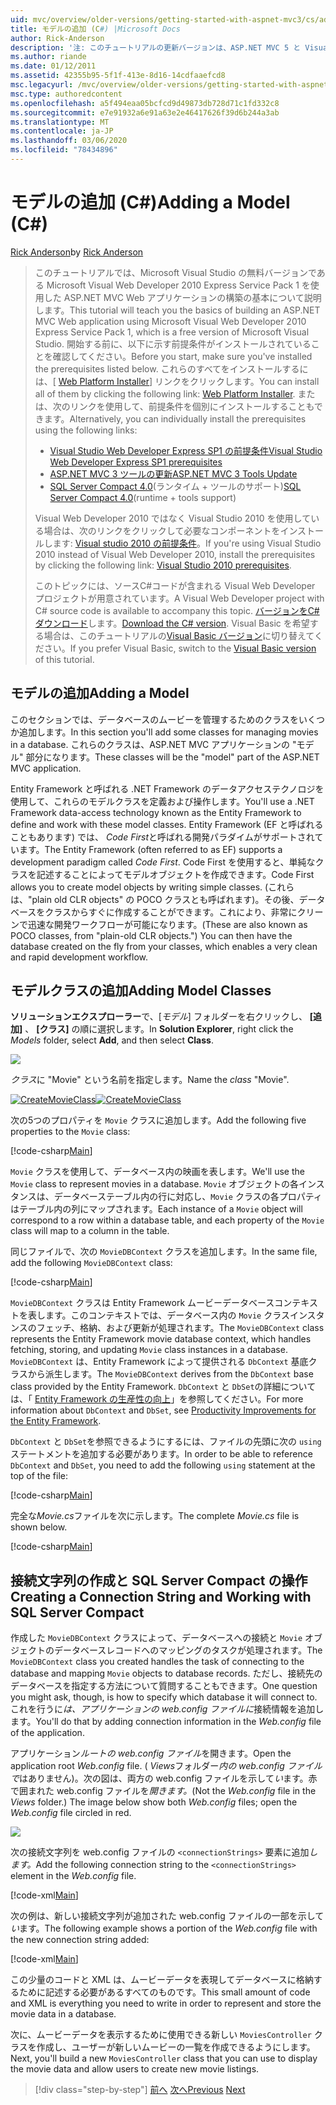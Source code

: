 ```yaml
---
uid: mvc/overview/older-versions/getting-started-with-aspnet-mvc3/cs/adding-a-model
title: モデルの追加 (C#) |Microsoft Docs
author: Rick-Anderson
description: '注: このチュートリアルの更新バージョンは、ASP.NET MVC 5 と Visual Studio 2013 を使用するこちらで入手できます。 より安全で、より簡単にフォローとデモができます...'
ms.author: riande
ms.date: 01/12/2011
ms.assetid: 42355b95-5f1f-413e-8d16-14cdfaaefcd8
msc.legacyurl: /mvc/overview/older-versions/getting-started-with-aspnet-mvc3/cs/adding-a-model
msc.type: authoredcontent
ms.openlocfilehash: a5f494eaa05bcfcd9d49873db728d71c1fd332c8
ms.sourcegitcommit: e7e91932a6e91a63e2e46417626f39d6b244a3ab
ms.translationtype: MT
ms.contentlocale: ja-JP
ms.lasthandoff: 03/06/2020
ms.locfileid: "78434896"
---
```

# <a name="adding-a-model-c"></a><span data-ttu-id="e2b4d-104">モデルの追加 (C#)</span><span class="sxs-lookup"><span data-stu-id="e2b4d-104">Adding a Model (C#)</span></span>

<span data-ttu-id="e2b4d-105">[Rick Anderson](https://twitter.com/RickAndMSFT)</span><span class="sxs-lookup"><span data-stu-id="e2b4d-105">by [Rick Anderson](https://twitter.com/RickAndMSFT)</span></span>

> <span data-ttu-id="e2b4d-106">このチュートリアルでは、Microsoft Visual Studio の無料バージョンである Microsoft Visual Web Developer 2010 Express Service Pack 1 を使用した ASP.NET MVC Web アプリケーションの構築の基本について説明します。</span><span class="sxs-lookup"><span data-stu-id="e2b4d-106">This tutorial will teach you the basics of building an ASP.NET MVC Web application using Microsoft Visual Web Developer 2010 Express Service Pack 1, which is a free version of Microsoft Visual Studio.</span></span> <span data-ttu-id="e2b4d-107">開始する前に、以下に示す前提条件がインストールされていることを確認してください。</span><span class="sxs-lookup"><span data-stu-id="e2b4d-107">Before you start, make sure you've installed the prerequisites listed below.</span></span> <span data-ttu-id="e2b4d-108">これらのすべてをインストールするには、[ [Web Platform Installer](https://www.microsoft.com/web/gallery/install.aspx?appid=VWD2010SP1Pack)] リンクをクリックします。</span><span class="sxs-lookup"><span data-stu-id="e2b4d-108">You can install all of them by clicking the following link: [Web Platform Installer](https://www.microsoft.com/web/gallery/install.aspx?appid=VWD2010SP1Pack).</span></span> <span data-ttu-id="e2b4d-109">または、次のリンクを使用して、前提条件を個別にインストールすることもできます。</span><span class="sxs-lookup"><span data-stu-id="e2b4d-109">Alternatively, you can individually install the prerequisites using the following links:</span></span>
> 
> - [<span data-ttu-id="e2b4d-110">Visual Studio Web Developer Express SP1 の前提条件</span><span class="sxs-lookup"><span data-stu-id="e2b4d-110">Visual Studio Web Developer Express SP1 prerequisites</span></span>](https://www.microsoft.com/web/gallery/install.aspx?appid=VWD2010SP1Pack)
> - [<span data-ttu-id="e2b4d-111">ASP.NET MVC 3 ツールの更新</span><span class="sxs-lookup"><span data-stu-id="e2b4d-111">ASP.NET MVC 3 Tools Update</span></span>](https://www.microsoft.com/web/gallery/install.aspx?appsxml=&amp;appid=MVC3)
> - <span data-ttu-id="e2b4d-112">[SQL Server Compact 4.0](https://www.microsoft.com/web/gallery/install.aspx?appid=SQLCE;SQLCEVSTools_4_0)(ランタイム + ツールのサポート)</span><span class="sxs-lookup"><span data-stu-id="e2b4d-112">[SQL Server Compact 4.0](https://www.microsoft.com/web/gallery/install.aspx?appid=SQLCE;SQLCEVSTools_4_0)(runtime + tools support)</span></span>
> 
> <span data-ttu-id="e2b4d-113">Visual Web Developer 2010 ではなく Visual Studio 2010 を使用している場合は、次のリンクをクリックして必要なコンポーネントをインストールします: [Visual studio 2010 の前提条件](https://www.microsoft.com/web/gallery/install.aspx?appsxml=&amp;appid=VS2010SP1Pack)。</span><span class="sxs-lookup"><span data-stu-id="e2b4d-113">If you're using Visual Studio 2010 instead of Visual Web Developer 2010, install the prerequisites by clicking the following link: [Visual Studio 2010 prerequisites](https://www.microsoft.com/web/gallery/install.aspx?appsxml=&amp;appid=VS2010SP1Pack).</span></span>
> 
> <span data-ttu-id="e2b4d-114">このトピックには、ソースC#コードが含まれる Visual Web Developer プロジェクトが用意されています。</span><span class="sxs-lookup"><span data-stu-id="e2b4d-114">A Visual Web Developer project with C# source code is available to accompany this topic.</span></span> <span data-ttu-id="e2b4d-115">[バージョンをC#ダウンロード](https://code.msdn.microsoft.com/Introduction-to-MVC-3-10d1b098)します。</span><span class="sxs-lookup"><span data-stu-id="e2b4d-115">[Download the C# version](https://code.msdn.microsoft.com/Introduction-to-MVC-3-10d1b098).</span></span> <span data-ttu-id="e2b4d-116">Visual Basic を希望する場合は、このチュートリアルの[Visual Basic バージョン](../vb/adding-a-model.md)に切り替えてください。</span><span class="sxs-lookup"><span data-stu-id="e2b4d-116">If you prefer Visual Basic, switch to the [Visual Basic version](../vb/adding-a-model.md) of this tutorial.</span></span>

## <a name="adding-a-model"></a><span data-ttu-id="e2b4d-117">モデルの追加</span><span class="sxs-lookup"><span data-stu-id="e2b4d-117">Adding a Model</span></span>

<span data-ttu-id="e2b4d-118">このセクションでは、データベースのムービーを管理するためのクラスをいくつか追加します。</span><span class="sxs-lookup"><span data-stu-id="e2b4d-118">In this section you'll add some classes for managing movies in a database.</span></span> <span data-ttu-id="e2b4d-119">これらのクラスは、ASP.NET MVC アプリケーションの "モデル" 部分になります。</span><span class="sxs-lookup"><span data-stu-id="e2b4d-119">These classes will be the "model" part of the ASP.NET MVC application.</span></span>

<span data-ttu-id="e2b4d-120">Entity Framework と呼ばれる .NET Framework のデータアクセステクノロジを使用して、これらのモデルクラスを定義および操作します。</span><span class="sxs-lookup"><span data-stu-id="e2b4d-120">You'll use a .NET Framework data-access technology known as the Entity Framework to define and work with these model classes.</span></span> <span data-ttu-id="e2b4d-121">Entity Framework (EF と呼ばれることもあります) では、 *Code First*と呼ばれる開発パラダイムがサポートされています。</span><span class="sxs-lookup"><span data-stu-id="e2b4d-121">The Entity Framework (often referred to as EF) supports a development paradigm called *Code First*.</span></span> <span data-ttu-id="e2b4d-122">Code First を使用すると、単純なクラスを記述することによってモデルオブジェクトを作成できます。</span><span class="sxs-lookup"><span data-stu-id="e2b4d-122">Code First allows you to create model objects by writing simple classes.</span></span> <span data-ttu-id="e2b4d-123">(これらは、"plain old CLR objects" の POCO クラスとも呼ばれます)。その後、データベースをクラスからすぐに作成することができます。これにより、非常にクリーンで迅速な開発ワークフローが可能になります。</span><span class="sxs-lookup"><span data-stu-id="e2b4d-123">(These are also known as POCO classes, from "plain-old CLR objects.") You can then have the database created on the fly from your classes, which enables a very clean and rapid development workflow.</span></span>

## <a name="adding-model-classes"></a><span data-ttu-id="e2b4d-124">モデルクラスの追加</span><span class="sxs-lookup"><span data-stu-id="e2b4d-124">Adding Model Classes</span></span>

<span data-ttu-id="e2b4d-125">**ソリューションエクスプローラー**で、[*モデル*] フォルダーを右クリックし、 **[追加]** 、 **[クラス]** の順に選択します。</span><span class="sxs-lookup"><span data-stu-id="e2b4d-125">In **Solution Explorer**, right click the *Models* folder, select **Add**, and then select **Class**.</span></span>

![](adding-a-model/_static/image1.png)

<span data-ttu-id="e2b4d-126">*クラス*に "Movie" という名前を指定します。</span><span class="sxs-lookup"><span data-stu-id="e2b4d-126">Name the *class* "Movie".</span></span>

<span data-ttu-id="e2b4d-127">[![CreateMovieClass](adding-a-model/_static/image3.png)](adding-a-model/_static/image2.png)</span><span class="sxs-lookup"><span data-stu-id="e2b4d-127">[![CreateMovieClass](adding-a-model/_static/image3.png)](adding-a-model/_static/image2.png)</span></span>

<span data-ttu-id="e2b4d-128">次の5つのプロパティを `Movie` クラスに追加します。</span><span class="sxs-lookup"><span data-stu-id="e2b4d-128">Add the following five properties to the `Movie` class:</span></span>

[!code-csharp[Main](adding-a-model/samples/sample1.cs)]

<span data-ttu-id="e2b4d-129">`Movie` クラスを使用して、データベース内の映画を表します。</span><span class="sxs-lookup"><span data-stu-id="e2b4d-129">We'll use the `Movie` class to represent movies in a database.</span></span> <span data-ttu-id="e2b4d-130">`Movie` オブジェクトの各インスタンスは、データベーステーブル内の行に対応し、`Movie` クラスの各プロパティはテーブル内の列にマップされます。</span><span class="sxs-lookup"><span data-stu-id="e2b4d-130">Each instance of a `Movie` object will correspond to a row within a database table, and each property of the `Movie` class will map to a column in the table.</span></span>

<span data-ttu-id="e2b4d-131">同じファイルで、次の `MovieDBContext` クラスを追加します。</span><span class="sxs-lookup"><span data-stu-id="e2b4d-131">In the same file, add the following `MovieDBContext` class:</span></span>

[!code-csharp[Main](adding-a-model/samples/sample2.cs)]

<span data-ttu-id="e2b4d-132">`MovieDBContext` クラスは Entity Framework ムービーデータベースコンテキストを表します。このコンテキストでは、データベース内の `Movie` クラスインスタンスのフェッチ、格納、および更新が処理されます。</span><span class="sxs-lookup"><span data-stu-id="e2b4d-132">The `MovieDBContext` class represents the Entity Framework movie database context, which handles fetching, storing, and updating `Movie` class instances in a database.</span></span> <span data-ttu-id="e2b4d-133">`MovieDBContext` は、Entity Framework によって提供される `DbContext` 基底クラスから派生します。</span><span class="sxs-lookup"><span data-stu-id="e2b4d-133">The `MovieDBContext` derives from the `DbContext` base class provided by the Entity Framework.</span></span> <span data-ttu-id="e2b4d-134">`DbContext` と `DbSet`の詳細については、「 [Entity Framework の生産性の向上](https://blogs.msdn.com/b/efdesign/archive/2010/06/21/productivity-improvements-for-the-entity-framework.aspx?wa=wsignin1.0)」を参照してください。</span><span class="sxs-lookup"><span data-stu-id="e2b4d-134">For more information about `DbContext` and `DbSet`, see [Productivity Improvements for the Entity Framework](https://blogs.msdn.com/b/efdesign/archive/2010/06/21/productivity-improvements-for-the-entity-framework.aspx?wa=wsignin1.0).</span></span>

<span data-ttu-id="e2b4d-135">`DbContext` と `DbSet`を参照できるようにするには、ファイルの先頭に次の `using` ステートメントを追加する必要があります。</span><span class="sxs-lookup"><span data-stu-id="e2b4d-135">In order to be able to reference `DbContext` and `DbSet`, you need to add the following `using` statement at the top of the file:</span></span>

[!code-csharp[Main](adding-a-model/samples/sample3.cs)]

<span data-ttu-id="e2b4d-136">完全な*Movie.cs*ファイルを次に示します。</span><span class="sxs-lookup"><span data-stu-id="e2b4d-136">The complete *Movie.cs* file is shown below.</span></span>

[!code-csharp[Main](adding-a-model/samples/sample4.cs)]

## <a name="creating-a-connection-string-and-working-with-sql-server-compact"></a><span data-ttu-id="e2b4d-137">接続文字列の作成と SQL Server Compact の操作</span><span class="sxs-lookup"><span data-stu-id="e2b4d-137">Creating a Connection String and Working with SQL Server Compact</span></span>

<span data-ttu-id="e2b4d-138">作成した `MovieDBContext` クラスによって、データベースへの接続と `Movie` オブジェクトのデータベースレコードへのマッピングのタスクが処理されます。</span><span class="sxs-lookup"><span data-stu-id="e2b4d-138">The `MovieDBContext` class you created handles the task of connecting to the database and mapping `Movie` objects to database records.</span></span> <span data-ttu-id="e2b4d-139">ただし、接続先のデータベースを指定する方法について質問することもできます。</span><span class="sxs-lookup"><span data-stu-id="e2b4d-139">One question you might ask, though, is how to specify which database it will connect to.</span></span> <span data-ttu-id="e2b4d-140">これを行うに*は、アプリケーションの web.config ファイルに*接続情報を追加します。</span><span class="sxs-lookup"><span data-stu-id="e2b4d-140">You'll do that by adding connection information in the *Web.config* file of the application.</span></span>

<span data-ttu-id="e2b4d-141">アプリケーション*ルートの web.config ファイル*を開きます。</span><span class="sxs-lookup"><span data-stu-id="e2b4d-141">Open the application root *Web.config* file.</span></span> <span data-ttu-id="e2b4d-142">( *Views*フォルダー*内の web.config ファイルで*はありません)。次の図は、両方の web.config ファイルを示して*い*ます。赤で囲まれた web.config ファイルを*開きます。*</span><span class="sxs-lookup"><span data-stu-id="e2b4d-142">(Not the *Web.config* file in the *Views* folder.) The image below show both *Web.config* files; open the *Web.config* file circled in red.</span></span>

![](adding-a-model/_static/image4.png)

<span data-ttu-id="e2b4d-143">次の接続文字列を web.config ファイルの `<connectionStrings>` 要素に追加*します。*</span><span class="sxs-lookup"><span data-stu-id="e2b4d-143">Add the following connection string to the `<connectionStrings>` element in the *Web.config* file.</span></span>

[!code-xml[Main](adding-a-model/samples/sample5.xml)]

<span data-ttu-id="e2b4d-144">次の例は、新しい接続文字列が追加された web.config ファイルの一部を示して*い*ます。</span><span class="sxs-lookup"><span data-stu-id="e2b4d-144">The following example shows a portion of the *Web.config* file with the new connection string added:</span></span>

[!code-xml[Main](adding-a-model/samples/sample6.xml)]

<span data-ttu-id="e2b4d-145">この少量のコードと XML は、ムービーデータを表現してデータベースに格納するために記述する必要があるすべてのものです。</span><span class="sxs-lookup"><span data-stu-id="e2b4d-145">This small amount of code and XML is everything you need to write in order to represent and store the movie data in a database.</span></span>

<span data-ttu-id="e2b4d-146">次に、ムービーデータを表示するために使用できる新しい `MoviesController` クラスを作成し、ユーザーが新しいムービーの一覧を作成できるようにします。</span><span class="sxs-lookup"><span data-stu-id="e2b4d-146">Next, you'll build a new `MoviesController` class that you can use to display the movie data and allow users to create new movie listings.</span></span>

> [!div class="step-by-step"]
> <span data-ttu-id="e2b4d-147">[前へ](adding-a-view.md)
> [次へ](accessing-your-models-data-from-a-controller.md)</span><span class="sxs-lookup"><span data-stu-id="e2b4d-147">[Previous](adding-a-view.md)
[Next](accessing-your-models-data-from-a-controller.md)</span></span>
